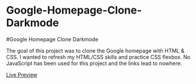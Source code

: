# Google-Homepage-Clone-Darkmode

#Google Homepage Clone Darkmode

The goal of this project was to clone the Google homepage with HTML & CSS. I wanted to refresh my HTML/CSS skills and practice CSS flexbox. No JavaScript has been used for this project and the links lead to nowhere.

<a href="https://omergencoglu.github.io/Google-Homepage-Clone-Darkmode/" target="_blank">Live Preview</a>
